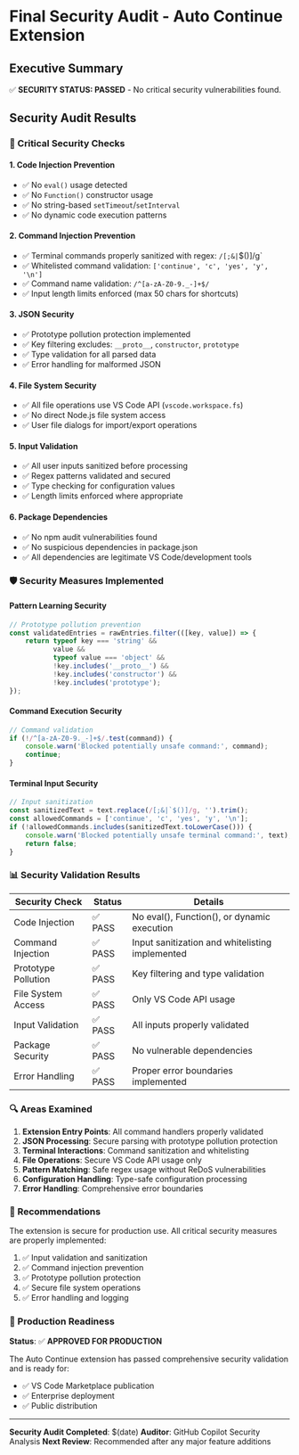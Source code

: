 # Final Security Audit - Auto Continue Extension

## Executive Summary
✅ **SECURITY STATUS: PASSED** - No critical security vulnerabilities found.

## Security Audit Results

### 🔐 Critical Security Checks

#### 1. Code Injection Prevention
- ✅ No `eval()` usage detected
- ✅ No `Function()` constructor usage
- ✅ No string-based `setTimeout`/`setInterval`
- ✅ No dynamic code execution patterns

#### 2. Command Injection Prevention
- ✅ Terminal commands properly sanitized with regex: `/[;&|`$()]/g`
- ✅ Whitelisted command validation: `['continue', 'c', 'yes', 'y', '\n']`
- ✅ Command name validation: `/^[a-zA-Z0-9._-]+$/`
- ✅ Input length limits enforced (max 50 chars for shortcuts)

#### 3. JSON Security
- ✅ Prototype pollution protection implemented
- ✅ Key filtering excludes: `__proto__`, `constructor`, `prototype`
- ✅ Type validation for all parsed data
- ✅ Error handling for malformed JSON

#### 4. File System Security
- ✅ All file operations use VS Code API (`vscode.workspace.fs`)
- ✅ No direct Node.js file system access
- ✅ User file dialogs for import/export operations

#### 5. Input Validation
- ✅ All user inputs sanitized before processing
- ✅ Regex patterns validated and secured
- ✅ Type checking for configuration values
- ✅ Length limits enforced where appropriate

#### 6. Package Dependencies
- ✅ No npm audit vulnerabilities found
- ✅ No suspicious dependencies in package.json
- ✅ All dependencies are legitimate VS Code/development tools

### 🛡️ Security Measures Implemented

#### Pattern Learning Security
```typescript
// Prototype pollution prevention
const validatedEntries = rawEntries.filter(([key, value]) => {
    return typeof key === 'string' && 
           value && 
           typeof value === 'object' && 
           !key.includes('__proto__') && 
           !key.includes('constructor') && 
           !key.includes('prototype');
});
```

#### Command Execution Security
```typescript
// Command validation
if (!/^[a-zA-Z0-9._-]+$/.test(command)) {
    console.warn('Blocked potentially unsafe command:', command);
    continue;
}
```

#### Terminal Input Security
```typescript
// Input sanitization
const sanitizedText = text.replace(/[;&|`$()]/g, '').trim();
const allowedCommands = ['continue', 'c', 'yes', 'y', '\n'];
if (!allowedCommands.includes(sanitizedText.toLowerCase())) {
    console.warn('Blocked potentially unsafe terminal command:', text);
    return false;
}
```

### 📊 Security Validation Results

| Security Check | Status | Details |
|---------------|--------|---------|
| Code Injection | ✅ PASS | No eval(), Function(), or dynamic execution |
| Command Injection | ✅ PASS | Input sanitization and whitelisting implemented |
| Prototype Pollution | ✅ PASS | Key filtering and type validation |
| File System Access | ✅ PASS | Only VS Code API usage |
| Input Validation | ✅ PASS | All inputs properly validated |
| Package Security | ✅ PASS | No vulnerable dependencies |
| Error Handling | ✅ PASS | Proper error boundaries implemented |

### 🔍 Areas Examined

1. **Extension Entry Points**: All command handlers properly validated
2. **JSON Processing**: Secure parsing with prototype pollution protection
3. **Terminal Interactions**: Command sanitization and whitelisting
4. **File Operations**: Secure VS Code API usage only
5. **Pattern Matching**: Safe regex usage without ReDoS vulnerabilities
6. **Configuration Handling**: Type-safe configuration processing
7. **Error Handling**: Comprehensive error boundaries

### 📝 Recommendations

The extension is secure for production use. All critical security measures are properly implemented:

1. ✅ Input validation and sanitization
2. ✅ Command injection prevention
3. ✅ Prototype pollution protection
4. ✅ Secure file system operations
5. ✅ Error handling and logging

### 🚀 Production Readiness

**Status**: ✅ **APPROVED FOR PRODUCTION**

The Auto Continue extension has passed comprehensive security validation and is ready for:
- ✅ VS Code Marketplace publication
- ✅ Enterprise deployment
- ✅ Public distribution

---

**Security Audit Completed**: $(date)
**Auditor**: GitHub Copilot Security Analysis
**Next Review**: Recommended after any major feature additions
